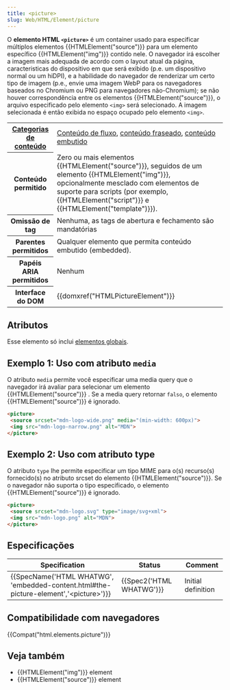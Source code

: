 ```yaml
---
title: <picture>
slug: Web/HTML/Element/picture
---
```

O **elemento HTML `<picture>`** é um container usado para especificar múltiplos elementos {{HTMLElement("source")}} para um elemento específico {{HTMLElement("img")}} contido nele. O navegador irá escolher a imagem mais adequada de acordo com o layout atual da página, caracteristicas do dispositivo em que será exibido (p.e. um dispositivo normal ou um hiDPI), e a habilidade do navegador de renderizar um certo tipo de imagem (p.e., envie uma imagem WebP para os navegadores baseados no Chromium ou PNG para navegadores não-Chromium); se não houver correspondência entre os elementos {{HTMLElement("source")}}, o arquivo especificado pelo elemento `<img>` será selecionado. A imagem selecionada é então exibida no espaço ocupado pelo elemento `<img>`.

<table class="properties">
  <tbody>
    <tr>
      <th scope="row">
        <a href="/pt-BR/docs/Web/Guide/HTML/Categorias_de_conteudo"
          >Categorias de conteúdo</a
        >
      </th>
      <td>
        <a
          href="/pt-BR/docs/Web/Guide/HTML/Categorias_de_conteudo#Conteúdo_de_fluxo"
          >Conteúdo de fluxo</a
        >,
        <a
          href="/pt-BR/docs/Web/Guide/HTML/Categorias_de_conteudo#Conteúdo_fraseado"
          >conteúdo fraseado</a
        >,
        <a
          href="/pt-BR/docs/Web/Guide/HTML/Categorias_de_conteudo#Conteúdo_embutido"
          >conteúdo embutido</a
        >
      </td>
    </tr>
    <tr>
      <th scope="row">Conteúdo permitido</th>
      <td>
        Zero ou mais elementos {{HTMLElement("source")}}, seguidos de um
        elemento {{HTMLElement("img")}}, opcionalmente mesclado com
        elementos de suporte para scripts (por exemplo,
        {{HTMLElement("script")}} e
        {{HTMLElement("template")}}).
      </td>
    </tr>
    <tr>
      <th scope="row">Omissão de tag</th>
      <td>Nenhuma, as tags de abertura e fechamento são mandatórias</td>
    </tr>
    <tr>
      <th scope="row">Parentes permitidos</th>
      <td>Qualquer elemento que permita conteúdo embutido (embedded).</td>
    </tr>
    <tr>
      <th scope="row">Papéis ARIA permitidos</th>
      <td>Nenhum</td>
    </tr>
    <tr>
      <th scope="row">Interface do DOM</th>
      <td>{{domxref("HTMLPictureElement")}}</td>
    </tr>
  </tbody>
</table>

## Atributos

Esse elemento só inclui [elementos globais](/pt-BR/docs/Web/HTML/Global_attributes).

## Exemplo 1: Uso com atributo `media`

O atributo `media` permite você especificar uma media query que o navegador irá avaliar para selecionar um elemento {{HTMLElement("source")}} . Se a media query retornar `falso`, o elemento {{HTMLElement("source")}} é ignorado.

```html
<picture>
 <source srcset="mdn-logo-wide.png" media="(min-width: 600px)">
 <img src="mdn-logo-narrow.png" alt="MDN">
</picture>
```

## Exemplo 2: Uso com atributo type

O atributo `type` lhe permite especificar um tipo MIME para o(s) recurso(s) fornecido(s) no atributo srcset do elemento {{HTMLElement("source")}}. Se o navegador não suporta o tipo especificado, o elemento {{HTMLElement("source")}} é ignorado.

```html
​<picture>
 <source srcset="mdn-logo.svg" type="image/svg+xml">
 <img src="mdn-logo.png" alt="MDN">
</picture>
```

## Especificações

| Specification                                                                                                            | Status                           | Comment            |
| ------------------------------------------------------------------------------------------------------------------------ | -------------------------------- | ------------------ |
| {{SpecName('HTML WHATWG', 'embedded-content.html#the-picture-element','&lt;picture&gt;')}} | {{Spec2('HTML WHATWG')}} | Initial definition |

## Compatibilidade com navegadores

{{Compat("html.elements.picture")}}

## Veja também

- {{HTMLElement("img")}} element
- {{HTMLElement("source")}} element
